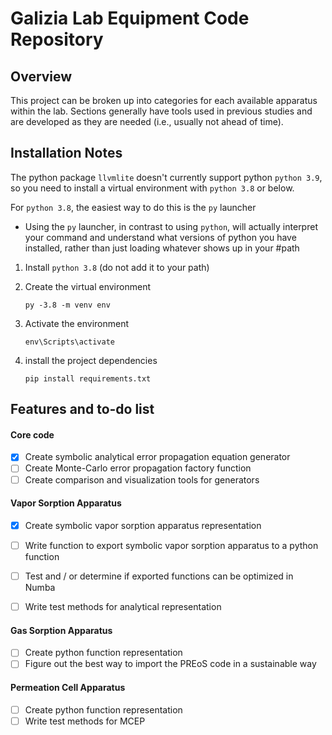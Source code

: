 # **Galizia Lab Equipment Code Repository**

## Overview
This project can be broken up into categories for each available apparatus within the lab. Sections generally have tools used in previous studies and are developed as they are needed (i.e., usually not ahead of time). 


## Installation Notes

The python package `llvmlite` doesn't currently support python `python 3.9`, so you need to install a virtual environment with `python 3.8` or below.

For `python 3.8`, the easiest way to do this is the `py` launcher
-  Using the `py` launcher, in contrast to using `python`, will actually interpret your command and understand what versions of python you have installed, rather than just loading whatever shows up in your #path

1.  Install `python 3.8` (do not add it to your path)


2. Create the virtual environment
    
    `py -3.8 -m venv env`


3. Activate the environment 
    
    `env\Scripts\activate`


4. install the project dependencies
    
    `pip install requirements.txt`

## Features and to-do list

#### Core code
- [x] Create symbolic analytical error propagation equation generator
- [ ] Create Monte-Carlo error propagation factory function
- [ ] Create comparison and visualization tools for generators

#### Vapor Sorption Apparatus 
- [x] Create symbolic vapor sorption apparatus representation
- [ ] Write function to export symbolic vapor sorption apparatus to a python function
- [ ] Test and / or determine if exported functions can be optimized in Numba
- [ ] Write test methods for analytical representation


#### Gas Sorption Apparatus
- [ ] Create python function representation
- [ ] Figure out the best way to import the PREoS code in a sustainable way

#### Permeation Cell Apparatus
- [ ] Create python function representation
- [ ] Write test methods for MCEP
